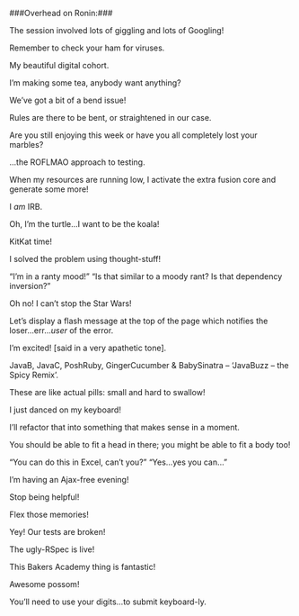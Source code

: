 ###Overhead on Ronin:###

The session involved lots of giggling and lots of Googling!

Remember to check your ham for viruses.

My beautiful digital cohort.

I’m making some tea, anybody want anything?

We’ve got a bit of a bend issue!

Rules are there to be bent, or straightened in our case.

Are you still enjoying this week or have you all completely lost your marbles?

…the ROFLMAO approach to testing.

When my resources are running low, I activate the extra fusion core and generate some more!

I _am_ IRB.

Oh, I’m the turtle…I want to be the koala!

KitKat time!

I solved the problem using thought-stuff!

“I’m in a ranty mood!” “Is that similar to a moody rant? Is that dependency inversion?”

Oh no! I can’t stop the Star Wars!

Let’s display a flash message at the top of the page which notifies the loser…err…*user* of the error.

I’m excited! [said in a very apathetic tone].

JavaB, JavaC, PoshRuby, GingerCucumber & BabySinatra – ‘JavaBuzz – the Spicy Remix’.

These are like actual pills: small and hard to swallow!

I just danced on my keyboard!

I’ll refactor that into something that makes sense in a moment.

You should be able to fit a head in there; you might be able to fit a body too!

“You can do this in Excel, can’t you?” “Yes…yes you can…”

I’m having an Ajax-free evening!

Stop being helpful!

Flex those memories!

Yey! Our tests are broken!

The ugly-RSpec is live!

This Bakers Academy thing is fantastic!

Awesome possom!

You’ll need to use your digits…to submit keyboard-ly.
